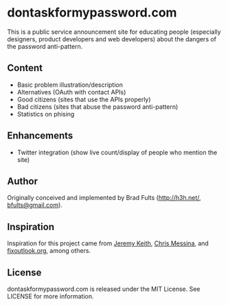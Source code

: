 # dontaskformypassword.com

This is a public service announcement site for educating people (especially designers, product developers and web developers) about the dangers of the password anti-pattern.

## Content

 * Basic problem illustration/description
 * Alternatives (OAuth with contact APIs)
 * Good citizens (sites that use the APIs properly)
 * Bad citizens (sites that abuse the password anti-pattern)
 * Statistics on phising

## Enhancements

 * Twitter integration (show live count/display of people who mention the site)

## Author

Originally conceived and implemented by Brad Fults (<http://h3h.net/>, <bfults@gmail.com>).

## Inspiration

Inspiration for this project came from [Jeremy Keith][jk], [Chris Messina][cm], and [fixoutlook.org][fo], among others.

 [jk]: http://adactio.com/journal/1357
 [cm]: http://factoryjoe.com/blog/2009/01/02/twitter-and-the-password-anti-pattern/
 [fo]: http://fixoutlook.org/

## License

dontaskformypassword.com is released under the MIT License. See LICENSE for more information.
